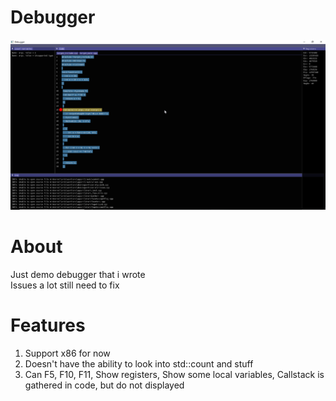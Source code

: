 # Debugger
![](debugger.png)  
# About
Just demo debugger that i wrote  
Issues a lot still need to fix  
# Features
1. Support x86 for now  
2. Doesn't have the ability to look into std::count and stuff  
3. Can F5, F10, F11, Show registers, Show some local variables, Callstack is gathered in code, but do not displayed
